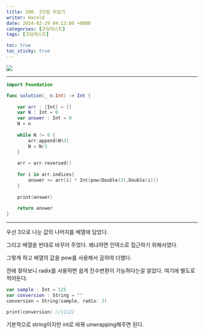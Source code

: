 ```yaml
---
title: 200. 3진법 뒤집기
writer: Harold
date: 2024-02-29 04:13:00 +0800
categories: [코딩테스트]
tags: [코딩테스트]

toc: true
toc_sticky: true
---
```

![](https://velog.velcdn.com/images/haroldfromk/post/cf6214e9-6f1a-4800-87d1-119e9c8f9e7d/image.png)


---
```swift
import Foundation

func solution(_ n:Int) -> Int {
    
    var arr : [Int] = []
    var N : Int = 0
    var answer : Int = 0
    N = n
    
    while N != 0 {
        arr.append(N%3)
        N = N/3
    }
    
    arr = arr.reversed()
    
    for i in arr.indices{
        answer += arr[i] * Int(pow(Double(3),Double(i)))
    }
    
    print(answer)
    
    return answer
}

```
---

우선 3으로 나눈 값의 나머지를 배열에 담았다.

그리고 배열을 반대로 바꾸어 주었다. 왜냐하면 인덱스로 접근하기 위해서였다.

그렇게 하고 배열의 값을 pow를 사용해서 곱하여 더했다.

전에 찾아보니 radix를 사용하면 쉽게 진수변환이 가능하다는걸 알았다. 여기에 별도로 적어둔다.

```swift
var sample : Int = 125
var conversion : String = ""
conversion = String(sample, radix: 3)

print(conversion) //11122
```
기본적으로 string이지만 int로 바꿔 unwrapping해주면 된다.